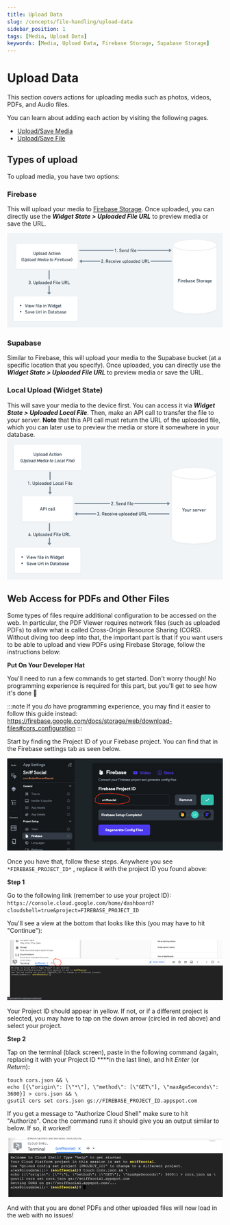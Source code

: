 ```yaml
---
title: Upload Data
slug: /concepts/file-handling/upload-data
sidebar_position: 1
tags: [Media, Upload Data]
keywords: [Media, Upload Data, Firebase Storage, Supabase Storage]
---
```



# Upload Data

This section covers actions for uploading media such as photos, videos, PDFs, and Audio files.

You can learn about adding each action by visiting the following pages.

- [Upload/Save Media](upload-save-media.md)
- [Upload/Save File](upload-save-file.md)

## Types of upload

To upload media, you have two options:

### Firebase

This will upload your media to [Firebase Storage](https://firebase.google.com/docs/storage). Once uploaded, you can directly use the ***Widget State > Uploaded File URL*** to preview media or save the URL.

![img_8.png](imgs/img_8.png)

### Supabase

Similar to Firebase, this will upload your media to the Supabase bucket (at a specific location that you specify). Once uploaded, you can directly use the ***Widget State > Uploaded File URL*** to preview media or save the URL.

### Local Upload (Widget State)

This will save your media to the device first. You can access it via ***Widget State > Uploaded Local File***. Then, make an API call to transfer the file to your server. **Note** that this API call must return the URL of the uploaded file, which you can later use to preview the media or store it somewhere in your database.
![img_9.png](imgs/img_9.png)

## Web Access for PDFs and Other Files

Some types of files require additional configuration to be accessed on the web. In particular, the PDF Viewer requires network files (such as uploaded PDFs) to allow what is called Cross-Origin Resource Sharing (CORS). Without diving too deep into that, the important part is that if you want users to be able to upload and view PDFs using Firebase Storage, follow the instructions below:

**Put On Your Developer Hat**

You'll need to run a few commands to get started. Don't worry though! No programming experience is required for this part, but you'll get to see how it's done 🙂

:::note
If you *do* have programming experience, you may find it easier to follow this guide instead: https://firebase.google.com/docs/storage/web/download-files#cors_configuration
:::

Start by finding the Project ID of your Firebase project. You can find that in the Firebase settings tab as seen below.

![img_10.png](imgs/img_10.png)

Once you have that, follow these steps. Anywhere you see `*FIREBASE_PROJECT_ID*` , replace it with the project ID you found above:

**Step 1**

Go to the following link (remember to use your project ID): `https://console.cloud.google.com/home/dashboard?cloudshell=true&project=FIREBASE_PROJECT_ID`

You'll see a view at the bottom that looks like this (you may have to hit "Continue"):

![img_11.png](imgs/img_11.png)

Your Project ID should appear in yellow. If not, or if a different project is selected, you may have to tap on the down arrow (circled in red above) and select your project.

**Step 2**

Tap on the terminal (black screen), paste in the following command (again, replacing it with your Project ID ****in the last line), and hit *Enter* (or *Return*)**:**


```
touch cors.json && \
echo [{\"origin\": [\"*\"], \"method\": [\"GET\"], \"maxAgeSeconds\": 3600}] > cors.json && \
gsutil cors set cors.json gs://FIREBASE_PROJECT_ID.appspot.com
```

If you get a message to "Authorize Cloud Shell" make sure to hit "Authorize". Once the command runs it should give you an output similar to below. If so, it worked!

![img_12.png](imgs/img_12.png)

And with that you are done! PDFs and other uploaded files will now load in the web with no issues!